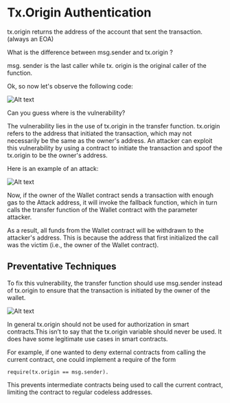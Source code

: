 # Tx.Origin Authentication

tx.origin returns the address of the account that sent the transaction. (always an EOA)

What is the difference between msg.sender and tx.origin ?

msg. sender is the last caller while tx. origin is the original caller of the function.

Ok, so now let's observe the following code:

![Alt text](<../Common Attack Vectors/image/Tx.Origin Authentication/wallet\_phishing.png>)

Can you guess where is the vulnerability?

The vulnerability lies in the use of tx.origin in the transfer function. tx.origin refers to the address that initiated the transaction, which may not necessarily be the same as the owner's address. An attacker can exploit this vulnerability by using a contract to initiate the transaction and spoof the tx.origin to be the owner's address.

Here is an example of an attack:

![Alt text](<../Common Attack Vectors/image/Tx.Origin Authentication/malicious\_\_wallet\_phishing.png>)

Now, if the owner of the Wallet contract sends a transaction with enough gas to the Attack address, it will invoke the fallback function, which in turn calls the transfer function of the Wallet contract with the parameter attacker.

As a result, all funds from the Wallet contract will be withdrawn to the attacker's address. This is because the address that first initialized the call was the victim (i.e., the owner of the Wallet contract).

## Preventative Techniques

To fix this vulnerability, the transfer function should use msg.sender instead of tx.origin to ensure that the transaction is initiated by the owner of the wallet.

![Alt text](<../Common Attack Vectors/image/Tx.Origin Authentication/wallet\_phishing\_prevention.png>)

In general tx.origin should not be used for authorization in smart contracts.This isn’t to say that the tx.origin variable should never be used. It does have some legitimate use cases in smart contracts.

For example, if one wanted to deny external contracts from calling the current contract, one could implement a require of the form

```
require(tx.origin == msg.sender).
```

This prevents intermediate contracts being used to call the current contract, limiting the contract to regular codeless addresses.
